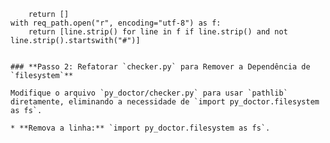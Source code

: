         return []
    with req_path.open("r", encoding="utf-8") as f:
        return [line.strip() for line in f if line.strip() and not line.strip().startswith("#")]
```

### **Passo 2: Refatorar `checker.py` para Remover a Dependência de `filesystem`**

Modifique o arquivo `py_doctor/checker.py` para usar `pathlib` diretamente, eliminando a necessidade de `import py_doctor.filesystem as fs`.

* **Remova a linha:** `import py_doctor.filesystem as fs`.
